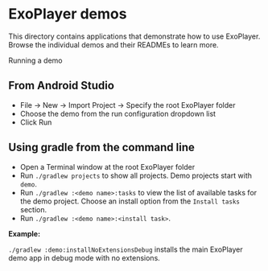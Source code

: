 # ExoPlayer demos #

This directory contains applications that demonstrate how to use ExoPlayer.
Browse the individual demos and their READMEs to learn more.

Running a demo

## From Android Studio ##

- File -> New -> Import Project -> Specify the root ExoPlayer folder
- Choose the demo from the run configuration dropdown list
- Click Run

## Using gradle from the command line ##

- Open a Terminal window at the root ExoPlayer folder
- Run `./gradlew projects` to show all projects. Demo projects start with `demo`.
- Run `./gradlew :<demo name>:tasks` to view the list of available tasks for
the demo project. Choose an install option from the `Install tasks` section.
- Run `./gradlew :<demo name>:<install task>`.

**Example:**

`./gradlew :demo:installNoExtensionsDebug` installs the main ExoPlayer demo app
 in debug mode with no extensions.
